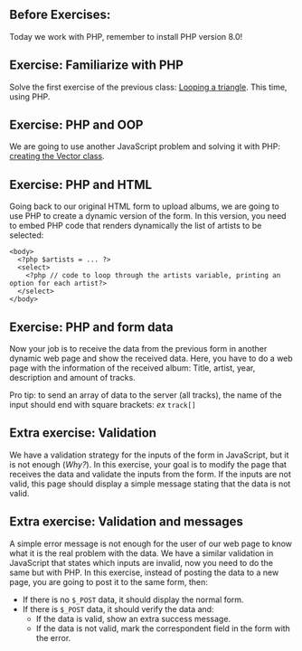 ## Before Exercises:

Today we work with PHP, remember to install PHP version 8.0!

## Exercise: Familiarize with PHP

Solve the first exercise of the previous class: [Looping a triangle](https://eloquentjavascript.net/02_program_structure.html#i_umoXp9u0e7).
This time, using PHP.


## Exercise: PHP and OOP

We are going to use another JavaScript problem and solving it with PHP: [creating the Vector class](https://eloquentjavascript.net/06_object.html#i_zO8FRQBMAy).


## Exercise: PHP and HTML

Going back to our original HTML form to upload albums, we are going to use PHP to create a dynamic version of the form.
In this version, you need to embed PHP code that renders dynamically the list of artists to be selected:


    <body>
      <?php $artists = ... ?>
      <select>
        <?php // code to loop through the artists variable, printing an option for each artist?>
      </select>
    </body>


## Exercise: PHP and form data

Now your job is to receive the data from the previous form in another dynamic web page and show the received data.
Here, you have to do a web page with the information of the received album:
Title, artist, year, description and amount of tracks.

Pro tip: to send an array of data to the server (all tracks), the name of the input should end with square brackets: *ex* ```track[]```


## Extra exercise: Validation

We have a validation strategy for the inputs of the form in JavaScript, but it is not enough (*Why?*).
In this exercise, your goal is to modify the page that receives the data and validate the inputs from the form.
If the inputs are not valid, this page should display a simple message stating that the data is not valid.

## Extra exercise: Validation and messages

A simple error message is not enough for the user of our web page to know what it is the real problem with the data.
We have a similar validation in JavaScript that states which inputs are invalid, now you need to do the same but with PHP.
In this exercise, instead of posting the data to a new page, you are going to post it to the same form, then:

* If there is no ```$_POST``` data, it should display the normal form.
* If there is ```$_POST``` data, it should verify the data and:
  * If the data is valid, show an extra success message.
  * If the data is not valid, mark the correspondent field in the form with the error.
